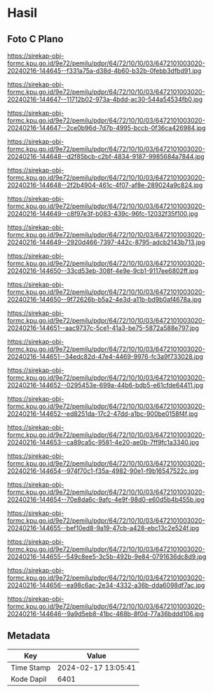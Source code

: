 # Hasil

## Foto C Plano

https://sirekap-obj-formc.kpu.go.id/9e72/pemilu/pdpr/64/72/10/10/03/6472101003020-20240216-144645--f331a75a-d38d-4b60-b32b-0febb3dfbd91.jpg

https://sirekap-obj-formc.kpu.go.id/9e72/pemilu/pdpr/64/72/10/10/03/6472101003020-20240216-144647--11712b02-973a-4bdd-ac30-544a54534fb0.jpg

https://sirekap-obj-formc.kpu.go.id/9e72/pemilu/pdpr/64/72/10/10/03/6472101003020-20240216-144647--2ce0b96d-7d7b-4995-bccb-0f36ca426984.jpg

https://sirekap-obj-formc.kpu.go.id/9e72/pemilu/pdpr/64/72/10/10/03/6472101003020-20240216-144648--d2f85bcb-c2bf-4834-9187-9985684a7844.jpg

https://sirekap-obj-formc.kpu.go.id/9e72/pemilu/pdpr/64/72/10/10/03/6472101003020-20240216-144648--2f2b4904-461c-4f07-af8e-289024a9c824.jpg

https://sirekap-obj-formc.kpu.go.id/9e72/pemilu/pdpr/64/72/10/10/03/6472101003020-20240216-144649--c8f97e3f-b083-439c-96fc-12032f35f100.jpg

https://sirekap-obj-formc.kpu.go.id/9e72/pemilu/pdpr/64/72/10/10/03/6472101003020-20240216-144649--2920d466-7397-442c-8795-adcb2143b713.jpg

https://sirekap-obj-formc.kpu.go.id/9e72/pemilu/pdpr/64/72/10/10/03/6472101003020-20240216-144650--33cd53eb-308f-4e9e-9cb1-9117ee6802ff.jpg

https://sirekap-obj-formc.kpu.go.id/9e72/pemilu/pdpr/64/72/10/10/03/6472101003020-20240216-144650--9f72626b-b5a2-4e3d-a11b-bd9b0af4678a.jpg

https://sirekap-obj-formc.kpu.go.id/9e72/pemilu/pdpr/64/72/10/10/03/6472101003020-20240216-144651--aac9737c-5ce1-41a3-be75-5872a588e797.jpg

https://sirekap-obj-formc.kpu.go.id/9e72/pemilu/pdpr/64/72/10/10/03/6472101003020-20240216-144651--34edc82d-47e4-4469-9976-fc3a9f733028.jpg

https://sirekap-obj-formc.kpu.go.id/9e72/pemilu/pdpr/64/72/10/10/03/6472101003020-20240216-144652--0295453e-699a-44b6-bdb5-e61cfde64411.jpg

https://sirekap-obj-formc.kpu.go.id/9e72/pemilu/pdpr/64/72/10/10/03/6472101003020-20240216-144652--ed8251da-17c2-47dd-a1bc-900be0158f4f.jpg

https://sirekap-obj-formc.kpu.go.id/9e72/pemilu/pdpr/64/72/10/10/03/6472101003020-20240216-144653--ca89ca5c-9581-4e20-ae0b-7ff9fc1a3340.jpg

https://sirekap-obj-formc.kpu.go.id/9e72/pemilu/pdpr/64/72/10/10/03/6472101003020-20240216-144654--974f70c1-f35a-4982-90e1-f9b16547522c.jpg

https://sirekap-obj-formc.kpu.go.id/9e72/pemilu/pdpr/64/72/10/10/03/6472101003020-20240216-144654--70e8da6c-9afc-4e9f-98d0-e60d5b4b455b.jpg

https://sirekap-obj-formc.kpu.go.id/9e72/pemilu/pdpr/64/72/10/10/03/6472101003020-20240216-144655--bef10ed8-9a19-47cb-a428-ebc13c2e524f.jpg

https://sirekap-obj-formc.kpu.go.id/9e72/pemilu/pdpr/64/72/10/10/03/6472101003020-20240216-144655--549c8ee5-3c5b-492b-9e84-0791636dc8d9.jpg

https://sirekap-obj-formc.kpu.go.id/9e72/pemilu/pdpr/64/72/10/10/03/6472101003020-20240216-144656--ea98c6ac-2e34-4332-a36b-dda6098df7ac.jpg

https://sirekap-obj-formc.kpu.go.id/9e72/pemilu/pdpr/64/72/10/10/03/6472101003020-20240216-144646--9a9d5eb8-41bc-468b-8f0d-77a36bddd106.jpg


## Metadata

| Key        | Value               |
| ---------- | ------------------- |
| Time Stamp | 2024-02-17 13:05:41 |
| Kode Dapil | 6401                |




